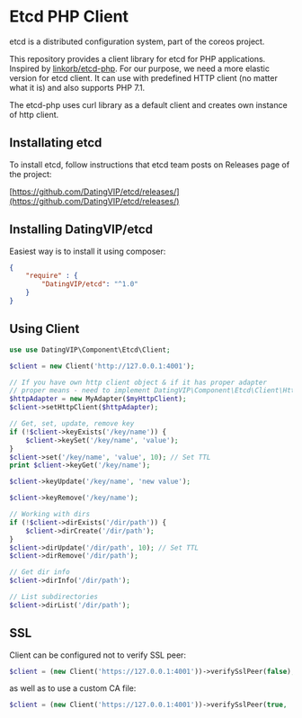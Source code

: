 # Etcd PHP Client

etcd is a distributed configuration system, part of the coreos project.

This repository provides a client library for etcd for PHP applications.
Inspired by [linkorb/etcd-php](https://github.com/linkorb/etcd-php).
For our purpose, we need a more elastic version for etcd client. It can use with predefined HTTP client (no matter what it is) and also supports PHP 7.1.

The etcd-php uses curl library as a default client and creates own instance of http client. 

## Installating etcd

To install etcd, follow instructions that etcd team posts on Releases page of the project:

[https://github.com/DatingVIP/etcd/releases/](https://github.com/DatingVIP/etcd/releases/)

## Installing DatingVIP/etcd

Easiest way is to install it using composer:

```json
{
    "require" : {
        "DatingVIP/etcd": "^1.0"
    }
}
```

## Using Client

```php
use use DatingVIP\Component\Etcd\Client;

$client = new Client('http://127.0.0.1:4001');

// If you have own http client object & if it has proper adapter 
// proper means - need to implement DatingVIP\Component\Etcd\Client\HttpInterface)
$httpAdapter = new MyAdapter($myHttpClient);
$client->setHttpClient($httpAdapter);

// Get, set, update, remove key
if (!$client->keyExists('/key/name')) {
    $client->keySet('/key/name', 'value');
}
$client->set('/key/name', 'value', 10); // Set TTL
print $client->keyGet('/key/name');

$client->keyUpdate('/key/name', 'new value');

$client->keyRemove('/key/name');

// Working with dirs
if (!$client->dirExists('/dir/path')) {
    $client->dirCreate('/dir/path');
}
$client->dirUpdate('/dir/path', 10); // Set TTL
$client->dirRemove('/dir/path');

// Get dir info
$client->dirInfo('/dir/path');

// List subdirectories
$client->dirList('/dir/path');
```

## SSL

Client can be configured not to verify SSL peer:

```php
$client = (new Client('https://127.0.0.1:4001'))->verifySslPeer(false);
```

as well as to use a custom CA file:

```php
$client = (new Client('https://127.0.0.1:4001'))->verifySslPeer(true, '/path/to/ca/file');
```
